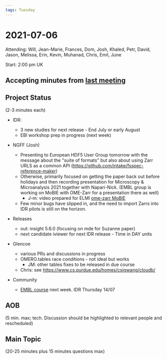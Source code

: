 ```yaml
---
tags: Tuesday
---
```


# 2021-07-06

Attending: Will, Jean-Marie, Frances, Dom, Josh, Khaled, Petr, David, Jason, Melissa, Erin, Kevin, Muhanad, Chris, Emil, June

Start: 2:00 pm UK

## Accepting minutes from [last meeting](https://github.com/ome/meeting-minutes)

## Project Status

(2-3 minutes each)

- IDR:
  - 3 new studies for next release - End July or early August
  - EBI workshop prep in progress (next week)

- NGFF (Josh)
  - Presenting to European HDF5 User Group tomorrow with the message about the "suite of formats" but also about using Zarr URLS as a common API (https://github.com/intake/fsspec-reference-maker)
  - Otherwise, primarily focused on getting the paper back out before holidays and then recording presentation for Microscopy & Microanalysis 2021 together with Napari-Nick. (EMBL group is working on MoBIE with OME-Zarr for a presentation there as well)
    - J-m: video prepared for ELMI [ome-zarr MoBIE](https://www.youtube.com/watch?v=KposKXm7xeg) 
  - Few minor bugs have slipped in, and the need to import Zarrs into IDR pilots is still on the horizon.

- Releases
  - out: insight 5.6.0 (focusing on mde for Suzanne paper)
  - next candidate iviewer for next IDR release - Time in DAY units

- Glencoe
  - various PRs and discussions in progress
  - OMERO.tables race conditions - not ideal but works
    - JM: other tables fixes to be released in due course
  - Chris: see https://www.cs.purdue.edu/homes/csjgwang/cloudb/ 

- Community
  - [EMBL course](https://www.ebi.ac.uk/training/events/microscopy-data-analysis/) next week. IDR Thursday 14/07

## AOB

(5 min. max; tech. Discussion should be highlighted to relevant people and rescheduled)

## Main Topic

(20-25 minutes plus 15 minutes questions max)
